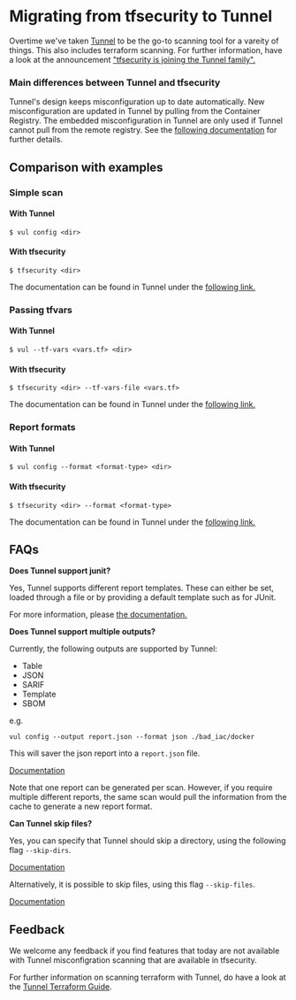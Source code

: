 # Migrating from tfsecurity to Tunnel
Overtime we've taken [Tunnel][tunnel] to be the go-to scanning tool for a vareity of things. This also includes terraform scanning. For further information, have a look at the announcement ["tfsecurity is joining the Tunnel family".](https://github.com/khulnasoft/tfsecurity/discussions/56)

### Main differences between Tunnel and tfsecurity

Tunnel's design keeps misconfiguration up to date automatically. New misconfiguration are updated in Tunnel by pulling from the Container Registry. The embedded misconfiguration in Tunnel are only used if Tunnel cannot pull from the remote registry. See the [following documentation](https://khulnasoft.github.io/vul/v0.41/docs/scanner/misconfiguration/policy/builtin/#policy-distribution) for further details.

## Comparison with examples
### Simple scan
#### With Tunnel
```shell
$ vul config <dir>
```
#### With tfsecurity
```shell
$ tfsecurity <dir>
```

The documentation can be found in Tunnel under the [following link.](https://khulnasoft.github.io/vul/latest/docs/scanner/misconfiguration/)

### Passing tfvars
#### With Tunnel
```shell
$ vul --tf-vars <vars.tf> <dir>
```
#### With tfsecurity
```shell
$ tfsecurity <dir> --tf-vars-file <vars.tf>
```

The documentation can be found in Tunnel under the [following link.](https://khulnasoft.github.io/vul/v0.41/docs/scanner/misconfiguration/#terraform-value-overrides)

### Report formats
#### With Tunnel
```shell
$ vul config --format <format-type> <dir>
```

#### With tfsecurity
```shell
$ tfsecurity <dir> --format <format-type>
```

The documentation can be found in Tunnel under the [following link.](https://khulnasoft.github.io/vul/v0.41/docs/configuration/reporting/)

## FAQs

**Does Tunnel support junit?**

Yes, Tunnel supports different report templates. These can either be set, loaded through a file or by providing a default template such as for JUnit. 

For more information, please [the documentation.](https://khulnasoft.github.io/vul/v0.41/docs/configuration/reporting/#junit)

**Does Tunnel support multiple outputs?**

Currently, the following outputs are supported by Tunnel:

* Table
* JSON
* SARIF
* Template
* SBOM

e.g.
```
vul config --output report.json --format json ./bad_iac/docker
```
This will saver the json report into a `report.json` file.

[Documentation](https://khulnasoft.github.io/vul/v0.41/docs/configuration/reporting/)

Note that one report can be generated per scan. However, if you require multiple different reports, the same scan would pull the information from the cache to generate a new report format.

**Can Tunnel skip files?**

Yes, you can specify that Tunnel should skip a directory, using the following flag `--skip-dirs`.

[Documentation](https://khulnasoft.github.io/vul/v0.41/docs/configuration/others/)

Alternatively, it is possible to skip files, using this flag `--skip-files`.

[Documentation](https://khulnasoft.github.io/vul/v0.41/docs/configuration/others/#skip-files)

## Feedback

We welcome any feedback if you find features that today are not available with Tunnel misconfigration scanning that are available in tfsecurity. 

For further information on scanning terraform with Tunnel, do have a look at the [Tunnel Terraform Guide](https://khulnasoft.github.io/vul/latest/tutorials/terraform/scannig/).

[tunnel]: https://github.com/khulnasoft/tunnel
